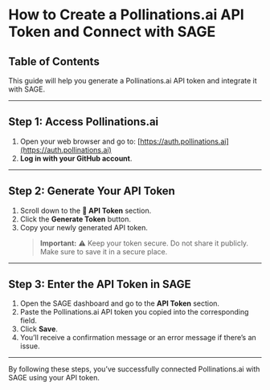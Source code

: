 # How to Create a Pollinations.ai API Token and Connect with SAGE

## Table of Contents
This guide will help you generate a Pollinations.ai API token and integrate it with SAGE.

---

## Step 1: Access Pollinations.ai
1. Open your web browser and go to: [https://auth.pollinations.ai](https://auth.pollinations.ai)  
2. **Log in with your GitHub account**.

---

## Step 2: Generate Your API Token
1. Scroll down to the **🔑 API Token** section.  
2. Click the **Generate Token** button.  
3. Copy your newly generated API token.  
   > **Important:** ⚠️ Keep your token secure. Do not share it publicly. Make sure to save it in a secure place.

---

## Step 3: Enter the API Token in SAGE
1. Open the SAGE dashboard and go to the **API Token** section.  
2. Paste the Pollinations.ai API token you copied into the corresponding field.  
3. Click **Save**.  
4. You’ll receive a confirmation message or an error message if there’s an issue.

---

By following these steps, you’ve successfully connected Pollinations.ai with SAGE using your API token.
